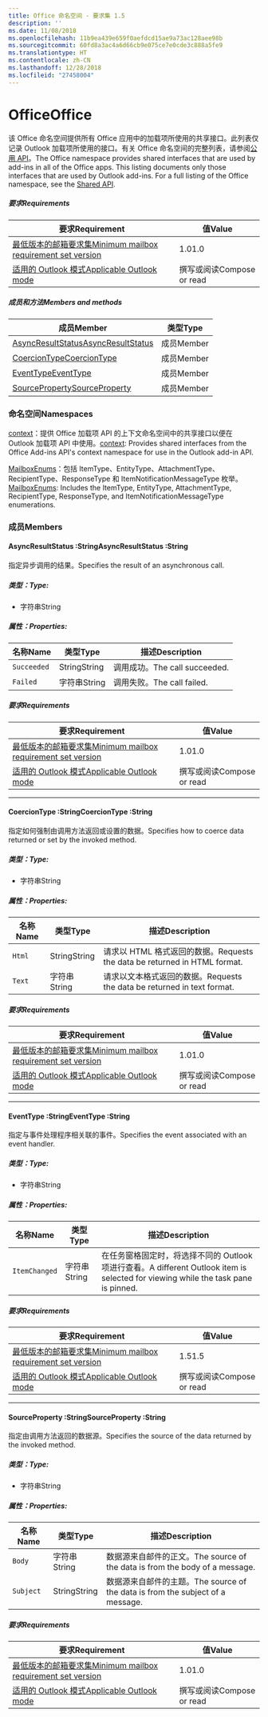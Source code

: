 ```yaml
---
title: Office 命名空间 - 要求集 1.5
description: ''
ms.date: 11/08/2018
ms.openlocfilehash: 11b9ea439e659f0aefdcd15ae9a73ac128aee98b
ms.sourcegitcommit: 60fd8a3ac4a6d66cb9e075ce7e0cde3c888a5fe9
ms.translationtype: HT
ms.contentlocale: zh-CN
ms.lasthandoff: 12/28/2018
ms.locfileid: "27458004"
---
```

# <a name="office"></a><span data-ttu-id="18ef5-102">Office</span><span class="sxs-lookup"><span data-stu-id="18ef5-102">Office</span></span>

<span data-ttu-id="18ef5-p101">该 Office 命名空间提供所有 Office 应用中的加载项所使用的共享接口。此列表仅记录 Outlook 加载项所使用的接口。有关 Office 命名空间的完整列表，请参阅[公用 API](/javascript/api/office)。</span><span class="sxs-lookup"><span data-stu-id="18ef5-p101">The Office namespace provides shared interfaces that are used by add-ins in all of the Office apps. This listing documents only those interfaces that are used by Outlook add-ins. For a full listing of the Office namespace, see the [Shared API](/javascript/api/office).</span></span>

##### <a name="requirements"></a><span data-ttu-id="18ef5-105">要求</span><span class="sxs-lookup"><span data-stu-id="18ef5-105">Requirements</span></span>

|<span data-ttu-id="18ef5-106">要求</span><span class="sxs-lookup"><span data-stu-id="18ef5-106">Requirement</span></span>| <span data-ttu-id="18ef5-107">值</span><span class="sxs-lookup"><span data-stu-id="18ef5-107">Value</span></span>|
|---|---|
|[<span data-ttu-id="18ef5-108">最低版本的邮箱要求集</span><span class="sxs-lookup"><span data-stu-id="18ef5-108">Minimum mailbox requirement set version</span></span>](/office/dev/add-ins/reference/requirement-sets/outlook-api-requirement-sets)| <span data-ttu-id="18ef5-109">1.0</span><span class="sxs-lookup"><span data-stu-id="18ef5-109">1.0</span></span>|
|[<span data-ttu-id="18ef5-110">适用的 Outlook 模式</span><span class="sxs-lookup"><span data-stu-id="18ef5-110">Applicable Outlook mode</span></span>](https://docs.microsoft.com/outlook/add-ins/#extension-points)| <span data-ttu-id="18ef5-111">撰写或阅读</span><span class="sxs-lookup"><span data-stu-id="18ef5-111">Compose or read</span></span>|

##### <a name="members-and-methods"></a><span data-ttu-id="18ef5-112">成员和方法</span><span class="sxs-lookup"><span data-stu-id="18ef5-112">Members and methods</span></span>

| <span data-ttu-id="18ef5-113">成员</span><span class="sxs-lookup"><span data-stu-id="18ef5-113">Member</span></span> | <span data-ttu-id="18ef5-114">类型</span><span class="sxs-lookup"><span data-stu-id="18ef5-114">Type</span></span> |
|--------|------|
| [<span data-ttu-id="18ef5-115">AsyncResultStatus</span><span class="sxs-lookup"><span data-stu-id="18ef5-115">AsyncResultStatus</span></span>](#asyncresultstatus-string) | <span data-ttu-id="18ef5-116">成员</span><span class="sxs-lookup"><span data-stu-id="18ef5-116">Member</span></span> |
| [<span data-ttu-id="18ef5-117">CoercionType</span><span class="sxs-lookup"><span data-stu-id="18ef5-117">CoercionType</span></span>](#coerciontype-string) | <span data-ttu-id="18ef5-118">成员</span><span class="sxs-lookup"><span data-stu-id="18ef5-118">Member</span></span> |
| [<span data-ttu-id="18ef5-119">EventType</span><span class="sxs-lookup"><span data-stu-id="18ef5-119">EventType</span></span>](#eventtype-string) | <span data-ttu-id="18ef5-120">成员</span><span class="sxs-lookup"><span data-stu-id="18ef5-120">Member</span></span> |
| [<span data-ttu-id="18ef5-121">SourceProperty</span><span class="sxs-lookup"><span data-stu-id="18ef5-121">SourceProperty</span></span>](#sourceproperty-string) | <span data-ttu-id="18ef5-122">成员</span><span class="sxs-lookup"><span data-stu-id="18ef5-122">Member</span></span> |

### <a name="namespaces"></a><span data-ttu-id="18ef5-123">命名空间</span><span class="sxs-lookup"><span data-stu-id="18ef5-123">Namespaces</span></span>

<span data-ttu-id="18ef5-124">[context](office.context.md)：提供 Office 加载项 API 的上下文命名空间中的共享接口以便在 Outlook 加载项 API 中使用。</span><span class="sxs-lookup"><span data-stu-id="18ef5-124">[context](office.context.md): Provides shared interfaces from the Office Add-ins API's context namespace for use in the Outlook add-in API.</span></span>

<span data-ttu-id="18ef5-125">[MailboxEnums](/javascript/api/outlook/office.mailboxenums.attachmenttype)：包括 ItemType、EntityType、AttachmentType、RecipientType、ResponseType 和 ItemNotificationMessageType 枚举。</span><span class="sxs-lookup"><span data-stu-id="18ef5-125">[MailboxEnums](/javascript/api/outlook/office.mailboxenums.attachmenttype): Includes the ItemType, EntityType, AttachmentType, RecipientType, ResponseType, and ItemNotificationMessageType enumerations.</span></span>

### <a name="members"></a><span data-ttu-id="18ef5-126">成员</span><span class="sxs-lookup"><span data-stu-id="18ef5-126">Members</span></span>

####  <a name="asyncresultstatus-string"></a><span data-ttu-id="18ef5-127">AsyncResultStatus :String</span><span class="sxs-lookup"><span data-stu-id="18ef5-127">AsyncResultStatus :String</span></span>

<span data-ttu-id="18ef5-128">指定异步调用的结果。</span><span class="sxs-lookup"><span data-stu-id="18ef5-128">Specifies the result of an asynchronous call.</span></span>

##### <a name="type"></a><span data-ttu-id="18ef5-129">类型：</span><span class="sxs-lookup"><span data-stu-id="18ef5-129">Type:</span></span>

*   <span data-ttu-id="18ef5-130">字符串</span><span class="sxs-lookup"><span data-stu-id="18ef5-130">String</span></span>

##### <a name="properties"></a><span data-ttu-id="18ef5-131">属性：</span><span class="sxs-lookup"><span data-stu-id="18ef5-131">Properties:</span></span>

|<span data-ttu-id="18ef5-132">名称</span><span class="sxs-lookup"><span data-stu-id="18ef5-132">Name</span></span>| <span data-ttu-id="18ef5-133">类型</span><span class="sxs-lookup"><span data-stu-id="18ef5-133">Type</span></span>| <span data-ttu-id="18ef5-134">描述</span><span class="sxs-lookup"><span data-stu-id="18ef5-134">Description</span></span>|
|---|---|---|
|`Succeeded`| <span data-ttu-id="18ef5-135">String</span><span class="sxs-lookup"><span data-stu-id="18ef5-135">String</span></span>|<span data-ttu-id="18ef5-136">调用成功。</span><span class="sxs-lookup"><span data-stu-id="18ef5-136">The call succeeded.</span></span>|
|`Failed`| <span data-ttu-id="18ef5-137">字符串</span><span class="sxs-lookup"><span data-stu-id="18ef5-137">String</span></span>|<span data-ttu-id="18ef5-138">调用失败。</span><span class="sxs-lookup"><span data-stu-id="18ef5-138">The call failed.</span></span>|

##### <a name="requirements"></a><span data-ttu-id="18ef5-139">要求</span><span class="sxs-lookup"><span data-stu-id="18ef5-139">Requirements</span></span>

|<span data-ttu-id="18ef5-140">要求</span><span class="sxs-lookup"><span data-stu-id="18ef5-140">Requirement</span></span>| <span data-ttu-id="18ef5-141">值</span><span class="sxs-lookup"><span data-stu-id="18ef5-141">Value</span></span>|
|---|---|
|[<span data-ttu-id="18ef5-142">最低版本的邮箱要求集</span><span class="sxs-lookup"><span data-stu-id="18ef5-142">Minimum mailbox requirement set version</span></span>](/office/dev/add-ins/reference/requirement-sets/outlook-api-requirement-sets)| <span data-ttu-id="18ef5-143">1.0</span><span class="sxs-lookup"><span data-stu-id="18ef5-143">1.0</span></span>|
|[<span data-ttu-id="18ef5-144">适用的 Outlook 模式</span><span class="sxs-lookup"><span data-stu-id="18ef5-144">Applicable Outlook mode</span></span>](https://docs.microsoft.com/outlook/add-ins/#extension-points)| <span data-ttu-id="18ef5-145">撰写或阅读</span><span class="sxs-lookup"><span data-stu-id="18ef5-145">Compose or read</span></span>|

---

####  <a name="coerciontype-string"></a><span data-ttu-id="18ef5-146">CoercionType :String</span><span class="sxs-lookup"><span data-stu-id="18ef5-146">CoercionType :String</span></span>

<span data-ttu-id="18ef5-147">指定如何强制由调用方法返回或设置的数据。</span><span class="sxs-lookup"><span data-stu-id="18ef5-147">Specifies how to coerce data returned or set by the invoked method.</span></span>

##### <a name="type"></a><span data-ttu-id="18ef5-148">类型：</span><span class="sxs-lookup"><span data-stu-id="18ef5-148">Type:</span></span>

*   <span data-ttu-id="18ef5-149">字符串</span><span class="sxs-lookup"><span data-stu-id="18ef5-149">String</span></span>

##### <a name="properties"></a><span data-ttu-id="18ef5-150">属性：</span><span class="sxs-lookup"><span data-stu-id="18ef5-150">Properties:</span></span>

|<span data-ttu-id="18ef5-151">名称</span><span class="sxs-lookup"><span data-stu-id="18ef5-151">Name</span></span>| <span data-ttu-id="18ef5-152">类型</span><span class="sxs-lookup"><span data-stu-id="18ef5-152">Type</span></span>| <span data-ttu-id="18ef5-153">描述</span><span class="sxs-lookup"><span data-stu-id="18ef5-153">Description</span></span>|
|---|---|---|
|`Html`| <span data-ttu-id="18ef5-154">String</span><span class="sxs-lookup"><span data-stu-id="18ef5-154">String</span></span>|<span data-ttu-id="18ef5-155">请求以 HTML 格式返回的数据。</span><span class="sxs-lookup"><span data-stu-id="18ef5-155">Requests the data be returned in HTML format.</span></span>|
|`Text`| <span data-ttu-id="18ef5-156">字符串</span><span class="sxs-lookup"><span data-stu-id="18ef5-156">String</span></span>|<span data-ttu-id="18ef5-157">请求以文本格式返回的数据。</span><span class="sxs-lookup"><span data-stu-id="18ef5-157">Requests the data be returned in text format.</span></span>|

##### <a name="requirements"></a><span data-ttu-id="18ef5-158">要求</span><span class="sxs-lookup"><span data-stu-id="18ef5-158">Requirements</span></span>

|<span data-ttu-id="18ef5-159">要求</span><span class="sxs-lookup"><span data-stu-id="18ef5-159">Requirement</span></span>| <span data-ttu-id="18ef5-160">值</span><span class="sxs-lookup"><span data-stu-id="18ef5-160">Value</span></span>|
|---|---|
|[<span data-ttu-id="18ef5-161">最低版本的邮箱要求集</span><span class="sxs-lookup"><span data-stu-id="18ef5-161">Minimum mailbox requirement set version</span></span>](/office/dev/add-ins/reference/requirement-sets/outlook-api-requirement-sets)| <span data-ttu-id="18ef5-162">1.0</span><span class="sxs-lookup"><span data-stu-id="18ef5-162">1.0</span></span>|
|[<span data-ttu-id="18ef5-163">适用的 Outlook 模式</span><span class="sxs-lookup"><span data-stu-id="18ef5-163">Applicable Outlook mode</span></span>](https://docs.microsoft.com/outlook/add-ins/#extension-points)| <span data-ttu-id="18ef5-164">撰写或阅读</span><span class="sxs-lookup"><span data-stu-id="18ef5-164">Compose or read</span></span>|

---

####  <a name="eventtype-string"></a><span data-ttu-id="18ef5-165">EventType :String</span><span class="sxs-lookup"><span data-stu-id="18ef5-165">EventType :String</span></span>

<span data-ttu-id="18ef5-166">指定与事件处理程序相关联的事件。</span><span class="sxs-lookup"><span data-stu-id="18ef5-166">Specifies the event associated with an event handler.</span></span>

##### <a name="type"></a><span data-ttu-id="18ef5-167">类型：</span><span class="sxs-lookup"><span data-stu-id="18ef5-167">Type:</span></span>

*   <span data-ttu-id="18ef5-168">字符串</span><span class="sxs-lookup"><span data-stu-id="18ef5-168">String</span></span>

##### <a name="properties"></a><span data-ttu-id="18ef5-169">属性：</span><span class="sxs-lookup"><span data-stu-id="18ef5-169">Properties:</span></span>

| <span data-ttu-id="18ef5-170">名称</span><span class="sxs-lookup"><span data-stu-id="18ef5-170">Name</span></span> | <span data-ttu-id="18ef5-171">类型</span><span class="sxs-lookup"><span data-stu-id="18ef5-171">Type</span></span> | <span data-ttu-id="18ef5-172">描述</span><span class="sxs-lookup"><span data-stu-id="18ef5-172">Description</span></span> |
|---|---|---|
|`ItemChanged`| <span data-ttu-id="18ef5-173">字符串</span><span class="sxs-lookup"><span data-stu-id="18ef5-173">String</span></span> | <span data-ttu-id="18ef5-174">在任务窗格固定时，将选择不同的 Outlook 项进行查看。</span><span class="sxs-lookup"><span data-stu-id="18ef5-174">A different Outlook item is selected for viewing while the task pane is pinned.</span></span> |

##### <a name="requirements"></a><span data-ttu-id="18ef5-175">要求</span><span class="sxs-lookup"><span data-stu-id="18ef5-175">Requirements</span></span>

|<span data-ttu-id="18ef5-176">要求</span><span class="sxs-lookup"><span data-stu-id="18ef5-176">Requirement</span></span>| <span data-ttu-id="18ef5-177">值</span><span class="sxs-lookup"><span data-stu-id="18ef5-177">Value</span></span>|
|---|---|
|[<span data-ttu-id="18ef5-178">最低版本的邮箱要求集</span><span class="sxs-lookup"><span data-stu-id="18ef5-178">Minimum mailbox requirement set version</span></span>](/office/dev/add-ins/reference/requirement-sets/outlook-api-requirement-sets)| <span data-ttu-id="18ef5-179">1.5</span><span class="sxs-lookup"><span data-stu-id="18ef5-179">1.5</span></span> |
|[<span data-ttu-id="18ef5-180">适用的 Outlook 模式</span><span class="sxs-lookup"><span data-stu-id="18ef5-180">Applicable Outlook mode</span></span>](https://docs.microsoft.com/outlook/add-ins/#extension-points)| <span data-ttu-id="18ef5-181">撰写或阅读</span><span class="sxs-lookup"><span data-stu-id="18ef5-181">Compose or read</span></span> |

---

####  <a name="sourceproperty-string"></a><span data-ttu-id="18ef5-182">SourceProperty :String</span><span class="sxs-lookup"><span data-stu-id="18ef5-182">SourceProperty :String</span></span>

<span data-ttu-id="18ef5-183">指定由调用方法返回的数据源。</span><span class="sxs-lookup"><span data-stu-id="18ef5-183">Specifies the source of the data returned by the invoked method.</span></span>

##### <a name="type"></a><span data-ttu-id="18ef5-184">类型：</span><span class="sxs-lookup"><span data-stu-id="18ef5-184">Type:</span></span>

*   <span data-ttu-id="18ef5-185">字符串</span><span class="sxs-lookup"><span data-stu-id="18ef5-185">String</span></span>

##### <a name="properties"></a><span data-ttu-id="18ef5-186">属性：</span><span class="sxs-lookup"><span data-stu-id="18ef5-186">Properties:</span></span>

|<span data-ttu-id="18ef5-187">名称</span><span class="sxs-lookup"><span data-stu-id="18ef5-187">Name</span></span>| <span data-ttu-id="18ef5-188">类型</span><span class="sxs-lookup"><span data-stu-id="18ef5-188">Type</span></span>| <span data-ttu-id="18ef5-189">描述</span><span class="sxs-lookup"><span data-stu-id="18ef5-189">Description</span></span>|
|---|---|---|
|`Body`| <span data-ttu-id="18ef5-190">字符串</span><span class="sxs-lookup"><span data-stu-id="18ef5-190">String</span></span>|<span data-ttu-id="18ef5-191">数据源来自邮件的正文。</span><span class="sxs-lookup"><span data-stu-id="18ef5-191">The source of the data is from the body of a message.</span></span>|
|`Subject`| <span data-ttu-id="18ef5-192">String</span><span class="sxs-lookup"><span data-stu-id="18ef5-192">String</span></span>|<span data-ttu-id="18ef5-193">数据源来自邮件的主题。</span><span class="sxs-lookup"><span data-stu-id="18ef5-193">The source of the data is from the subject of a message.</span></span>|

##### <a name="requirements"></a><span data-ttu-id="18ef5-194">要求</span><span class="sxs-lookup"><span data-stu-id="18ef5-194">Requirements</span></span>

|<span data-ttu-id="18ef5-195">要求</span><span class="sxs-lookup"><span data-stu-id="18ef5-195">Requirement</span></span>| <span data-ttu-id="18ef5-196">值</span><span class="sxs-lookup"><span data-stu-id="18ef5-196">Value</span></span>|
|---|---|
|[<span data-ttu-id="18ef5-197">最低版本的邮箱要求集</span><span class="sxs-lookup"><span data-stu-id="18ef5-197">Minimum mailbox requirement set version</span></span>](/office/dev/add-ins/reference/requirement-sets/outlook-api-requirement-sets)| <span data-ttu-id="18ef5-198">1.0</span><span class="sxs-lookup"><span data-stu-id="18ef5-198">1.0</span></span>|
|[<span data-ttu-id="18ef5-199">适用的 Outlook 模式</span><span class="sxs-lookup"><span data-stu-id="18ef5-199">Applicable Outlook mode</span></span>](https://docs.microsoft.com/outlook/add-ins/#extension-points)| <span data-ttu-id="18ef5-200">撰写或阅读</span><span class="sxs-lookup"><span data-stu-id="18ef5-200">Compose or read</span></span>|